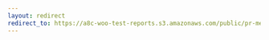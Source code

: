```yaml
---
layout: redirect
redirect_to: https://a8c-woo-test-reports.s3.amazonaws.com/public/pr-merge/44160/e2e/index.html
---
```

